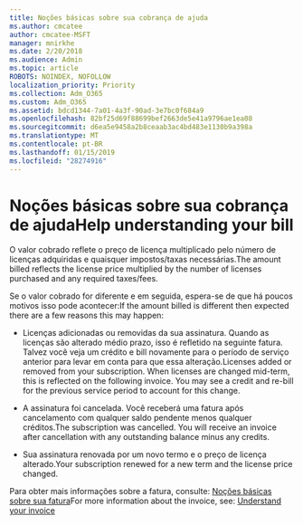 ```yaml
---
title: Noções básicas sobre sua cobrança de ajuda
ms.author: cmcatee
author: cmcatee-MSFT
manager: mnirkhe
ms.date: 2/20/2018
ms.audience: Admin
ms.topic: article
ROBOTS: NOINDEX, NOFOLLOW
localization_priority: Priority
ms.collection: Adm_O365
ms.custom: Adm_O365
ms.assetid: bdcd1344-7a01-4a3f-90ad-3e7bc0f684a9
ms.openlocfilehash: 82bf25d69f88699bef2663de5e41a9796ae1ea08
ms.sourcegitcommit: d6ea5e9458a2b8ceaab3ac4bd483e1130b9a398a
ms.translationtype: MT
ms.contentlocale: pt-BR
ms.lasthandoff: 01/15/2019
ms.locfileid: "28274916"
---
```

# <a name="help-understanding-your-bill"></a><span data-ttu-id="246a4-102">Noções básicas sobre sua cobrança de ajuda</span><span class="sxs-lookup"><span data-stu-id="246a4-102">Help understanding your bill</span></span>

<span data-ttu-id="246a4-103">O valor cobrado reflete o preço de licença multiplicado pelo número de licenças adquiridas e quaisquer impostos/taxas necessárias.</span><span class="sxs-lookup"><span data-stu-id="246a4-103">The amount billed reflects the license price multiplied by the number of licenses purchased and any required taxes/fees.</span></span>
  
<span data-ttu-id="246a4-104">Se o valor cobrado for diferente e em seguida, espera-se de que há poucos motivos isso pode acontecer:</span><span class="sxs-lookup"><span data-stu-id="246a4-104">If the amount billed is different then expected there are a few reasons this may happen:</span></span>
  
- <span data-ttu-id="246a4-p101">Licenças adicionadas ou removidas da sua assinatura. Quando as licenças são alterado médio prazo, isso é refletido na seguinte fatura. Talvez você veja um crédito e bill novamente para o período de serviço anterior para levar em conta para que essa alteração.</span><span class="sxs-lookup"><span data-stu-id="246a4-p101">Licenses added or removed from your subscription. When licenses are changed mid-term, this is reflected on the following invoice. You may see a credit and re-bill for the previous service period to account for this change.</span></span>
    
- <span data-ttu-id="246a4-p102">A assinatura foi cancelada. Você receberá uma fatura após cancelamento com qualquer saldo pendente menos qualquer créditos.</span><span class="sxs-lookup"><span data-stu-id="246a4-p102">The subscription was cancelled. You will receive an invoice after cancellation with any outstanding balance minus any credits.</span></span>
    
- <span data-ttu-id="246a4-110">Sua assinatura renovada por um novo termo e o preço de licença alterado.</span><span class="sxs-lookup"><span data-stu-id="246a4-110">Your subscription renewed for a new term and the license price changed.</span></span>
    
<span data-ttu-id="246a4-111">Para obter mais informações sobre a fatura, consulte: [Noções básicas sobre sua fatura](https://support.office.com/article/0724b428-fb59-4962-8c37-6674166d7507)</span><span class="sxs-lookup"><span data-stu-id="246a4-111">For more information about the invoice, see: [Understand your invoice](https://support.office.com/article/0724b428-fb59-4962-8c37-6674166d7507)</span></span>
  

